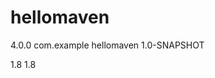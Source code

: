 # hellomaven
<project xmlns="http://maven.apache.org/POM/4.0.0" 
         xmlns:xsi="http://www.w3.org/2001/XMLSchema-instance"  
         xsi:schemaLocation="http://maven.apache.org/POM/4.0.0  
         http://maven.apache.org/xsd/maven-4.0.0.xsd">
  
   <modelVersion>4.0.0</modelVersion>
    <groupId>com.example</groupId>
    <artifactId>hellomaven</artifactId>
    <version>1.0-SNAPSHOT</version>
  
  <properties>
        <maven.compiler.source>1.8</maven.compiler.source>
        <maven.compiler.target>1.8</maven.compiler.target>
    </properties>
</project>
